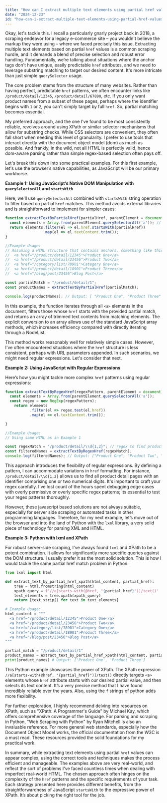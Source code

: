 ```yaml
---
title: "How can I extract multiple text elements using partial href values?"
date: "2024-12-23"
id: "how-can-i-extract-multiple-text-elements-using-partial-href-values"
---
```


Okay, let's tackle this. I recall a particularly gnarly project back in 2018, a scraping endeavor for a legacy e-commerce site – you wouldn't believe the markup they were using – where we faced precisely this issue. Extracting multiple text elements based on partial `href` values is a common scraping hurdle, and it demands a blend of precise selection and robust error handling. Fundamentally, we’re talking about situations where the anchor tags don't have unique, easily predictable `href` attributes, and we need to leverage substring matching to target our desired content. It's more intricate than just simple `querySelector` usage.

The core problem stems from the structure of many websites. Rather than having perfect, predictable `href` patterns, we often encounter links like `/product/detail/12345`, `/product/detail/67890`, etc. If you only want product names from a subset of these pages, perhaps where the identifier begins with `1` or `2`, you can't simply target by full `href`. So, partial matching becomes essential.

My preferred approach, and the one I've found to be most consistently reliable, revolves around using XPath or similar selector mechanisms that allow for substring checks. While CSS selectors are convenient, they often fall short when needing this level of granularity. I prefer to use tools that interact directly with the document object model (dom) as much as possible. And frankly, in the wild, not all HTML is perfectly valid, hence dom-aware parsing rather than simple regex-based selection often pays off.

Let's break this down into some practical examples. For this first example, let's use the browser’s native capabilities, as JavaScript will be our primary workhorse.

**Example 1: Using JavaScript’s Native DOM Manipulation with `querySelectorAll` and `startsWith`**

Here, we'll use `querySelectorAll` combined with `startsWith` string operation to filter based on partial `href` matches. This method avoids external libraries and is straightforward to implement for simpler cases:

```javascript
function extractTextByPartialHref(partialHref, parentElement = document) {
  const elements = Array.from(parentElement.querySelectorAll('a')); // Convert NodeList to Array
  return elements.filter(el => el.href.startsWith(partialHref))
                 .map(el => el.textContent.trim());
}

//Example Usage:
// Assuming a HTML structure that contains anchors, something like this
//  <a href="/product/detail/12345">Product One</a>
//  <a href="/product/detail/23456">Product Two</a>
//  <a href="/category/list/78901">Category One</a>
//  <a href="/product/detail/18901">Product Three</a>
//  <a href="/blog/post/23456">Blog Post</a>

const partialMatch = "/product/detail/1";
const productNames = extractTextByPartialHref(partialMatch);

console.log(productNames); // Output: [ "Product One", "Product Three" ]
```

In this example, the function iterates through all `<a>` elements in the document, filters those whose `href` starts with the provided partial match, and returns an array of trimmed text contents from matching elements. The explicit conversion to an array allows use of the standard JavaScript array methods, which increases efficiency compared with directly iterating through a NodeList.

This method works reasonably well for relatively simple cases. However, I've often encountered situations where the `href` structure is less consistent, perhaps with URL parameters appended. In such scenarios, we might need regular expressions. Let's consider that next.

**Example 2: Using JavaScript with Regular Expressions**

Here’s how you might tackle more complex `href` patterns using regular expressions:

```javascript
function extractTextByRegexHref(regexPattern, parentElement = document) {
  const elements = Array.from(parentElement.querySelectorAll('a'));
  const regex = new RegExp(regexPattern);
    return elements
           .filter(el => regex.test(el.href))
           .map(el => el.textContent.trim());

}

//Example Usage:
// Using same HTML as in Example 1

const regexMatch = "/product/detail/\\d{1,2}"; // regex to find product details that start with /product/detail/ and contains 1 or two digits at the end
const filteredNames = extractTextByRegexHref(regexMatch);
console.log(filteredNames); // Output: ["Product One", "Product Two", "Product Three"]
```

This approach introduces the flexibility of regular expressions. By defining a pattern, I can accommodate variations in `href` formatting. For instance, `/product/detail/\\d{1,2}` allows us to find all product detail pages with an identifier comprising one or two numerical digits. It's important to craft your regex carefully. I've lost count of the hours spent debugging edge cases with overly permissive or overly specific regex patterns; its essential to test your regex patterns thoroughly.

However, these javascript based solutions are not always suitable, especially for server side scraping or automated tasks in other programming languages. Therefore, for my next example, let’s move out of the browser and into the land of Python with the `lxml` library, a very solid piece of technology for parsing XML and HTML.

**Example 3: Python with lxml and XPath**

For robust server-side scraping, I've always found `lxml` and XPath to be a potent combination. It allows for significantly more specific queries against the DOM structure. I usually prefer it as the most solid solution. This is how I would tackle the same partial href match problem in Python:

```python
from lxml import html

def extract_text_by_partial_href_xpath(html_content, partial_href):
    tree = html.fromstring(html_content)
    xpath_query = f'//a[starts-with(@href, "{partial_href}")]/text()'
    text_elements = tree.xpath(xpath_query)
    return [text.strip() for text in text_elements]

# Example Usage:
html_content = """
  <a href="/product/detail/12345">Product One</a>
  <a href="/product/detail/23456">Product Two</a>
  <a href="/category/list/78901">Category One</a>
  <a href="/product/detail/18901">Product Three</a>
  <a href="/blog/post/23456">Blog Post</a>
"""

partial_match = "/product/detail/1"
product_names = extract_text_by_partial_href_xpath(html_content, partial_match)
print(product_names) # Output: ['Product One', 'Product Three']
```

This Python example showcases the power of XPath. The XPath expression `//a[starts-with(@href, "{partial_href}")]/text()` directly targets `<a>` elements whose `href` attribute starts with our desired partial value, and then selects its text content. It’s a very precise method that I have found incredibly reliable over the years. Also, using the `f` strings of python adds more flexibility.

For further exploration, I highly recommend delving into resources on XPath, such as "XPath: A Programmer's Guide" by Michael Kay, which offers comprehensive coverage of the language. For parsing and scraping in Python, "Web Scraping with Python" by Ryan Mitchell is also an invaluable reference. For more general web standards, especially how the Document Object Model works, the official documentation from the W3C is a must read. These resources provided the solid foundations for my practical work.

In summary, while extracting text elements using partial `href` values can appear complex, using the correct tools and techniques makes the process efficient and manageable. The examples above are very real-world, and reflect the sort of problems I've faced countless times when dealing with imperfect real-world HTML. The chosen approach often hinges on the complexity of the `href` patterns and the specific requirements of your task. Each strategy presented here provides different benefits, from the straightforwardness of JavaScript `startsWith` to the expressive power of XPath. It’s about picking the right tool for the job.
